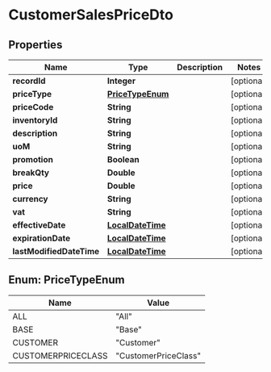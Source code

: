 
# CustomerSalesPriceDto

## Properties
Name | Type | Description | Notes
------------ | ------------- | ------------- | -------------
**recordId** | **Integer** |  |  [optional]
**priceType** | [**PriceTypeEnum**](#PriceTypeEnum) |  |  [optional]
**priceCode** | **String** |  |  [optional]
**inventoryId** | **String** |  |  [optional]
**description** | **String** |  |  [optional]
**uoM** | **String** |  |  [optional]
**promotion** | **Boolean** |  |  [optional]
**breakQty** | **Double** |  |  [optional]
**price** | **Double** |  |  [optional]
**currency** | **String** |  |  [optional]
**vat** | **String** |  |  [optional]
**effectiveDate** | [**LocalDateTime**](LocalDateTime.md) |  |  [optional]
**expirationDate** | [**LocalDateTime**](LocalDateTime.md) |  |  [optional]
**lastModifiedDateTime** | [**LocalDateTime**](LocalDateTime.md) |  |  [optional]


<a name="PriceTypeEnum"></a>
## Enum: PriceTypeEnum
Name | Value
---- | -----
ALL | &quot;All&quot;
BASE | &quot;Base&quot;
CUSTOMER | &quot;Customer&quot;
CUSTOMERPRICECLASS | &quot;CustomerPriceClass&quot;



